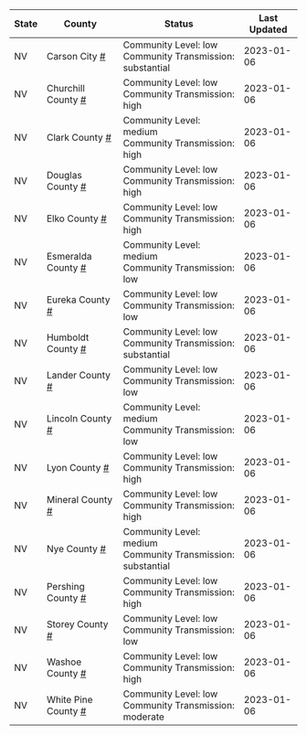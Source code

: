 State | County | Status | Last Updated
--- | --- | --- | --- 
NV | Carson City <a href="#carson_city">#</a> | <a name="carson_city"></a>Community Level: low<br/>Community Transmission: substantial | 2023-01-06
NV | Churchill County <a href="#churchill_county">#</a> | <a name="churchill_county"></a>Community Level: low<br/>Community Transmission: high | 2023-01-06
NV | Clark County <a href="#clark_county">#</a> | <a name="clark_county"></a>Community Level: medium<br/>Community Transmission: high | 2023-01-06
NV | Douglas County <a href="#douglas_county">#</a> | <a name="douglas_county"></a>Community Level: low<br/>Community Transmission: high | 2023-01-06
NV | Elko County <a href="#elko_county">#</a> | <a name="elko_county"></a>Community Level: low<br/>Community Transmission: high | 2023-01-06
NV | Esmeralda County <a href="#esmeralda_county">#</a> | <a name="esmeralda_county"></a>Community Level: medium<br/>Community Transmission: low | 2023-01-06
NV | Eureka County <a href="#eureka_county">#</a> | <a name="eureka_county"></a>Community Level: low<br/>Community Transmission: low | 2023-01-06
NV | Humboldt County <a href="#humboldt_county">#</a> | <a name="humboldt_county"></a>Community Level: low<br/>Community Transmission: substantial | 2023-01-06
NV | Lander County <a href="#lander_county">#</a> | <a name="lander_county"></a>Community Level: low<br/>Community Transmission: low | 2023-01-06
NV | Lincoln County <a href="#lincoln_county">#</a> | <a name="lincoln_county"></a>Community Level: medium<br/>Community Transmission: low | 2023-01-06
NV | Lyon County <a href="#lyon_county">#</a> | <a name="lyon_county"></a>Community Level: low<br/>Community Transmission: high | 2023-01-06
NV | Mineral County <a href="#mineral_county">#</a> | <a name="mineral_county"></a>Community Level: low<br/>Community Transmission: high | 2023-01-06
NV | Nye County <a href="#nye_county">#</a> | <a name="nye_county"></a>Community Level: medium<br/>Community Transmission: substantial | 2023-01-06
NV | Pershing County <a href="#pershing_county">#</a> | <a name="pershing_county"></a>Community Level: low<br/>Community Transmission: high | 2023-01-06
NV | Storey County <a href="#storey_county">#</a> | <a name="storey_county"></a>Community Level: low<br/>Community Transmission: low | 2023-01-06
NV | Washoe County <a href="#washoe_county">#</a> | <a name="washoe_county"></a>Community Level: low<br/>Community Transmission: high | 2023-01-06
NV | White Pine County <a href="#white_pine_county">#</a> | <a name="white_pine_county"></a>Community Level: low<br/>Community Transmission: moderate | 2023-01-06
